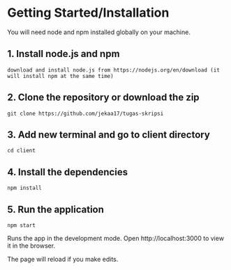 # Getting Started/Installation

You will need node and npm installed globally on your machine.

## 1. Install node.js and npm

```
download and install node.js from https://nodejs.org/en/download (it will install npm at the same time)
```

## 2. Clone the repository or download the zip

```
git clone https://github.com/jekaa17/tugas-skripsi
```

## 3. Add new terminal and go to client directory

```
cd client
```

## 4. Install the dependencies

```
npm install
```

## 5. Run the application

```
npm start
```

Runs the app in the development mode. Open http://localhost:3000 to view it in the browser.

The page will reload if you make edits.
